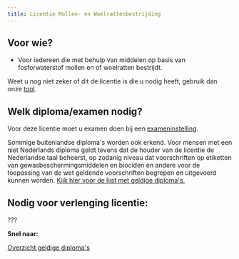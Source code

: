 ```yaml
---
title: Licentie Mollen- en Woelrattenbestrijding
---
```

## Voor wie?

* Voor iedereen die met behulp van middelen op basis van fosforwaterstof mollen en of woelratten bestrijdt.

Weet u nog niet zeker of dit de licentie is die u nodig heeft, gebruik dan onze [tool](/licenties/welke-licentie-heb-ik-nodig).

## Welk diploma/examen nodig?

Voor deze licentie moet u examen doen bij een [exameninstelling](/wat-wij-doen/exameninstellingen). 

Sommige buitenlandse diploma's worden ook erkend.  Voor mensen met een niet Nederlands diploma geldt tevens dat de houder van de licentie de Nederlandse taal beheerst, op zodanig niveau dat voorschriften op etiketten van gewasbeschermingsmiddelen en biociden en andere voor de toepassing van de wet geldende voorschriften begrepen en uitgevoerd kunnen worden. [Kijk hier voor de lijst met geldige diploma's.](/licenties/licentie-aanvragen/ik-heb-een-buitenlands-diploma)

## Nodig voor verlenging licentie:

???

**Snel naar:**

[Overzicht geldige diploma's](/licenties/licentie-aanvragen/geldige-diplomas)

<link-container>
<link-button link='{"name": "Welke licentie heb ik nodig?","url": "/licenties/welke-licentie-heb-ik-nodig"}' ></link-button>
<link-button link='{"name": "Licentie aanvragen","url": "/licenties/licentie-aanvragen"}' ></link-button>
<link-button link='{"name": "Licentie verlengen","url": "/licenties/licentie-verlengen"}' ></link-button>
</link-container>
